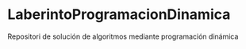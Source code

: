 # LaberintoProgramacionDinamica
Repositori de solución de algoritmos mediante programación dinámica
